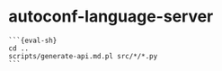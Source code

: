 # autoconf-language-server

````{eval-rst}
```{eval-sh}
cd ..
scripts/generate-api.md.pl src/*/*.py
```
````

